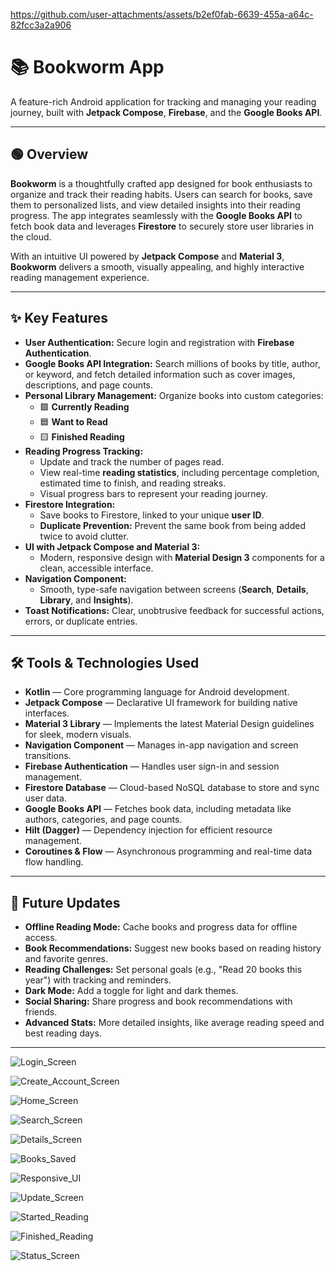 


https://github.com/user-attachments/assets/b2ef0fab-6639-455a-a64c-82fcc3a2a906



# 📚 Bookworm App  
A feature-rich Android application for tracking and managing your reading journey, built with **Jetpack Compose**, **Firebase**, and the **Google Books API**.

---

## 🟢 Overview  
**Bookworm** is a thoughtfully crafted app designed for book enthusiasts to organize and track their reading habits. Users can search for books, save them to personalized lists, and view detailed insights into their reading progress. The app integrates seamlessly with the **Google Books API** to fetch book data and leverages **Firestore** to securely store user libraries in the cloud.  

With an intuitive UI powered by **Jetpack Compose** and **Material 3**, **Bookworm** delivers a smooth, visually appealing, and highly interactive reading management experience.

---

## ✨ Key Features  

- **User Authentication:** Secure login and registration with **Firebase Authentication**.  
- **Google Books API Integration:** Search millions of books by title, author, or keyword, and fetch detailed information such as cover images, descriptions, and page counts.  
- **Personal Library Management:** Organize books into custom categories:  
  - 🟩 **Currently Reading**  
  - 🟦 **Want to Read**  
  - 🟨 **Finished Reading**  
- **Reading Progress Tracking:**  
  - Update and track the number of pages read.  
  - View real-time **reading statistics**, including percentage completion, estimated time to finish, and reading streaks.  
  - Visual progress bars to represent your reading journey.  
- **Firestore Integration:**  
  - Save books to Firestore, linked to your unique **user ID**.  
  - **Duplicate Prevention:** Prevent the same book from being added twice to avoid clutter.  
- **UI with Jetpack Compose and Material 3:**  
  - Modern, responsive design with **Material Design 3** components for a clean, accessible interface.  
- **Navigation Component:**  
  - Smooth, type-safe navigation between screens (**Search**, **Details**, **Library**, and **Insights**).  
- **Toast Notifications:** Clear, unobtrusive feedback for successful actions, errors, or duplicate entries.  

---

## 🛠️ Tools & Technologies Used  

- **Kotlin** — Core programming language for Android development.  
- **Jetpack Compose** — Declarative UI framework for building native interfaces.  
- **Material 3 Library** — Implements the latest Material Design guidelines for sleek, modern visuals.  
- **Navigation Component** — Manages in-app navigation and screen transitions.  
- **Firebase Authentication** — Handles user sign-in and session management.  
- **Firestore Database** — Cloud-based NoSQL database to store and sync user data.  
- **Google Books API** — Fetches book data, including metadata like authors, categories, and page counts.  
- **Hilt (Dagger)** — Dependency injection for efficient resource management.  
- **Coroutines & Flow** — Asynchronous programming and real-time data flow handling.  

---

## 🔮 Future Updates  

- **Offline Reading Mode:** Cache books and progress data for offline access.  
- **Book Recommendations:** Suggest new books based on reading history and favorite genres.  
- **Reading Challenges:** Set personal goals (e.g., "Read 20 books this year") with tracking and reminders.  
- **Dark Mode:** Add a toggle for light and dark themes.  
- **Social Sharing:** Share progress and book recommendations with friends.  
- **Advanced Stats:** More detailed insights, like average reading speed and best reading days.  

---
![Login_Screen](https://github.com/user-attachments/assets/97dbd6b0-0fba-42f0-abf8-c7f1acce618f)

![Create_Account_Screen](https://github.com/user-attachments/assets/24b2fd78-1272-464d-bca3-e970f8638a32)

![Home_Screen](https://github.com/user-attachments/assets/ab204547-c865-47e5-bf00-5c2501b3c2cf)

![Search_Screen](https://github.com/user-attachments/assets/4f31f00c-452c-40b8-9668-7f6dc4501374)

![Details_Screen](https://github.com/user-attachments/assets/504bab36-3ba3-4431-9b0d-7f2e01d2dade)

![Books_Saved](https://github.com/user-attachments/assets/90a8e6d1-48a9-4886-816d-22fa7bb65904)

![Responsive_UI](https://github.com/user-attachments/assets/d9f08bc8-9a4a-477a-8996-902cea088711)

![Update_Screen](https://github.com/user-attachments/assets/9d89e1f9-897b-4813-8844-8c82a50dbea2)

![Started_Reading](https://github.com/user-attachments/assets/a039a56b-7a9d-4471-93ca-325daa66cb98)

![Finished_Reading](https://github.com/user-attachments/assets/65892004-346a-444b-8c66-0dbefd5737ce)

![Status_Screen](https://github.com/user-attachments/assets/14be8987-abf4-4066-bdc3-7d854a374bef)










